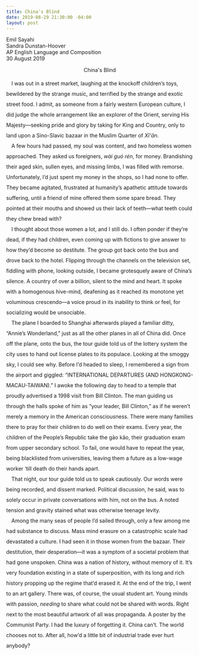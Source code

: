 ```yaml
---
title: China's Blind
date: 2019-08-29 21:30:00 -04:00
layout: post
---
```


Emil Sayahi<br>
Sandra Dunstan-Hoover<br>
AP English Language and Composition<br>
30 August 2019<br>

<p align="center">China's Blind</p>
<p style="line-height: 2;">
	&emsp;I was out in a street market, laughing at the knockoff children’s toys, bewildered by the strange music, and terrified by the strange and exotic street food. I admit, as someone from a fairly western European culture, I did judge the whole arrangement like an explorer of the Orient, serving His Majesty—seeking pride and glory by taking for King and Country, only to land upon a Sino-Slavic bazaar in the Muslim Quarter of <i>Xī‘ān</i>.
<br>&emsp;A few hours had passed, my soul was content, and two homeless women approached. They asked us foreigners, <i>wài guó rén</i>, for money. Brandishing their aged skin, sullen eyes, and missing limbs, I was filled with remorse. Unfortunately, I’d just spent my money in the shops, so I had none to offer. They became agitated, frustrated at humanity’s apathetic attitude towards suffering, until a friend of mine offered them some spare bread. They pointed at their mouths and showed us their lack of teeth—what teeth could they chew bread with?
<br>&emsp;I thought about those women a lot, and I still do. I often ponder if they’re dead, if they had children, even coming up with fictions to give answer to how they’d become so destitute. The group got back onto the bus and drove back to the hotel. Flipping through the channels on the television set, fiddling with phone, looking outside, I became grotesquely aware of China’s silence. A country of over a billion, silent to the mind and heart. It spoke with a homogenous hive-mind, deafening as it reached its monotone yet voluminous crescendo—a voice proud in its inability to think or feel, for socializing would be unsociable.
<br>&emsp;The plane I boarded to Shanghai afterwards played a familiar ditty, “Annie’s Wonderland,” just as all the other planes in all of China did. Once off the plane, onto the bus, the tour guide told us of the lottery system the city uses to hand out license plates to its populace. Looking at the smoggy sky, I could see why. Before I’d headed to sleep, I remembered a sign from the airport and giggled: “INTERNATIONAL DEPARTURES (AND HONGKONG-MACAU-TAIWAN).” I awoke the following day to head to a temple that proudly advertised a 1998 visit from Bill Clinton. The man guiding us through the halls spoke of him as “your leader, Bill Clinton,” as if he weren’t merely a memory in the American consciousness. There were many families there to pray for their children to do well on their exams. Every year, the children of the People’s Republic take the gāo kǎo, their graduation exam from upper secondary school. To fail, one would have to repeat the year, being blacklisted from universities, leaving them a future as a low-wage worker ‘till death do their hands apart. 
<br>&emsp;That night, our tour guide told us to speak cautiously. Our words were being recorded, and dissent marked. Political discussion, he said, was to solely occur in private conversations with him, not on the bus. A noted tension and gravity stained what was otherwise teenage levity. 
<br>&emsp;Among the many seas of people I’d sailed through, only a few among me had substance to discuss. Mass mind erasure on a catastrophic scale had devastated a culture. I had seen it in those women from the bazaar. Their destitution, their desperation—it was a symptom of a societal problem that had gone unspoken. China was a nation of history, without memory of it. It’s very foundation existing in a state of superposition, with its long and rich history propping up the regime that’d erased it. At the end of the trip, I went to an art gallery. There was, of course, the usual student art. Young minds with passion, <i>needing</i> to share what could not be shared with words. Right next to the most beautiful artwork of all was propaganda. A poster by the Communist Party. I had the luxury of forgetting it. China can’t. The world chooses not to. After all, how’d a little bit of industrial trade ever hurt anybody?
<p>